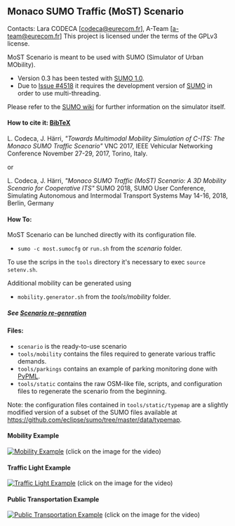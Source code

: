 ## Monaco SUMO Traffic (MoST) Scenario

Contacts: Lara CODECA [codeca@eurecom.fr], A-Team [a-team@eurecom.fr]
This project is licensed under the terms of the GPLv3 license.

MoST Scenario is meant to be used with SUMO (Simulator of Urban MObility).
* Version 0.3 has been tested with [SUMO 1.0](https://github.com/eclipse/sumo/tree/v1_0_0).
* Due to [Issue #4518](https://github.com/eclipse/sumo/issues/4518) it requires the development
  version of [SUMO](https://github.com/eclipse/sumo.git) in order to use multi-threading.

Please refer to the [SUMO wiki](http://sumo.dlr.de/wiki/Simulation_of_Urban_MObility_-_Wiki) for further information on the simulator itself.

#### How to cite it: [BibTeX](https://github.com/lcodeca/MoSTScenario/blob/master/cite.bib)
L. Codeca, J. Härri,
*"Towards Multimodal Mobility Simulation of C-ITS: The Monaco SUMO Traffic Scenario"*
VNC 2017, IEEE Vehicular Networking Conference
November 27-29, 2017, Torino, Italy.

or

L. Codeca, J. Härri,
*"Monaco SUMO Traffic (MoST) Scenario: A 3D Mobility Scenario for Cooperative ITS"*
SUMO 2018, SUMO User Conference, Simulating Autonomous and Intermodal Transport Systems
May 14-16, 2018, Berlin, Germany

#### How To:
MoST Scenario can be lunched directly with its configuration file.
* `sumo -c most.sumocfg` or `run.sh` from the _scenario_ folder.

To use the scrips in the `tools` directory it's necessary to exec `source setenv.sh`.

Additional mobility can be generated using
* `mobility.generator.sh` from the _tools/mobility_ folder.

##### See [Scenario re-genration](https://github.com/lcodeca/MoSTScenario/wiki/How-to-rebuild-the-scenario.)

#### Files:
* `scenario` is the ready-to-use scenario
* `tools/mobility` contains the files required to generate various traffic demands.
* `tools/parkings` contains an example of parking monitoring done with [PyPML](shttps://github.com/lcodeca/PyPML).
* `tools/static` contains the raw OSM-like file, scripts, and configuration files to regenerate the scenario from the beginning.

Note: the configuration files contained in `tools/static/typemap` are a slightly modified version of a subset of the SUMO files available at https://github.com/eclipse/sumo/tree/master/data/typemap.

#### Mobility Example
[![Mobility Example](https://img.youtube.com/vi/nFVhodnJKws/0.jpg)](https://www.youtube.com/watch?v=nFVhodnJKws)
(click on the image for the video)

#### Traffic Light Example
[![Traffic Light Example](https://img.youtube.com/vi/Wwp_riSsLAs/0.jpg)](https://www.youtube.com/watch?v=Wwp_riSsLAs)
(click on the image for the video)

#### Public Transportation Example
[![Public Transportation Example](https://img.youtube.com/vi/r7iE3LRiSNA/0.jpg)](https://www.youtube.com/watch?v=r7iE3LRiSNA)
(click on the image for the video)
